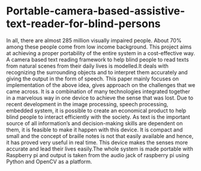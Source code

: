 # Portable-camera-based-assistive-text-reader-for-blind-persons
In all, there are almost 285 million visually impaired people. About 70% among these people come from low income background. This project aims at achieving a proper portability of the entire system in a cost-effective way. A camera based text reading framework to help blind people to read texts from natural scenes from their daily lives is modelled.It deals with recognizing the surrounding objects and to interpret them accurately and giving the output in the form of speech. This paper mainly focuses on implementation of the above idea, gives approach on the challenges that we came across. It is a combination of many technologies integrated together in a marvelous way in one device to achieve the sense that was lost. Due to recent development in the image processing, speech processing, embedded system, it is possible to create an economical product to help blind people to interact efficiently with the society. As text is the important source of all information’s and decision-making skills are dependent on them, it is feasible to make it happen with this device. It is compact and small and the concept of braille notes is not that easily available and hence, it has proved very useful in real time. This device makes the senses more accurate and lead their lives easily.The whole system is made portable with Raspberry pi and output is taken from the audio jack of raspberry pi using Python and OpenCV as a platform.
